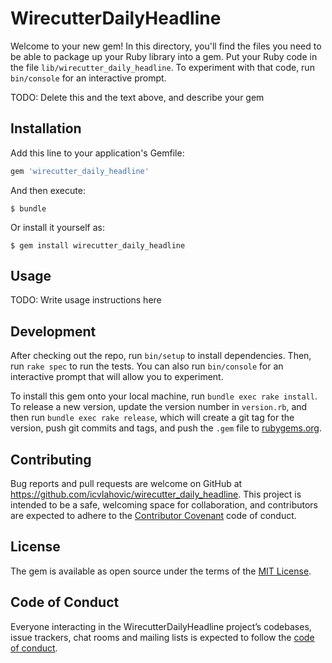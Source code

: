 # WirecutterDailyHeadline

Welcome to your new gem! In this directory, you'll find the files you need to be able to package up your Ruby library into a gem. Put your Ruby code in the file `lib/wirecutter_daily_headline`. To experiment with that code, run `bin/console` for an interactive prompt.

TODO: Delete this and the text above, and describe your gem

## Installation

Add this line to your application's Gemfile:

```ruby
gem 'wirecutter_daily_headline'
```

And then execute:

    $ bundle

Or install it yourself as:

    $ gem install wirecutter_daily_headline

## Usage

TODO: Write usage instructions here

## Development

After checking out the repo, run `bin/setup` to install dependencies. Then, run `rake spec` to run the tests. You can also run `bin/console` for an interactive prompt that will allow you to experiment.

To install this gem onto your local machine, run `bundle exec rake install`. To release a new version, update the version number in `version.rb`, and then run `bundle exec rake release`, which will create a git tag for the version, push git commits and tags, and push the `.gem` file to [rubygems.org](https://rubygems.org).

## Contributing

Bug reports and pull requests are welcome on GitHub at https://github.com/icvlahovic/wirecutter_daily_headline. This project is intended to be a safe, welcoming space for collaboration, and contributors are expected to adhere to the [Contributor Covenant](http://contributor-covenant.org) code of conduct.

## License

The gem is available as open source under the terms of the [MIT License](https://opensource.org/licenses/MIT).

## Code of Conduct

Everyone interacting in the WirecutterDailyHeadline project’s codebases, issue trackers, chat rooms and mailing lists is expected to follow the [code of conduct](https://github.com/icvlahovic/wirecutter_daily_headline/blob/master/CODE_OF_CONDUCT.md).
